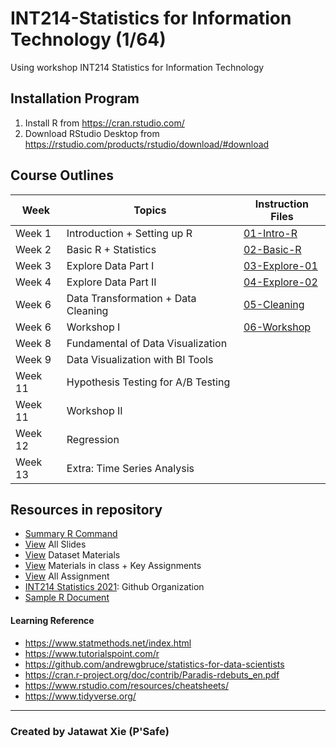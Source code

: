 # INT214-Statistics for Information Technology (1/64)

Using workshop INT214 Statistics for Information Technology

## Installation Program

1. Install R from https://cran.rstudio.com/
2. Download RStudio Desktop from https://rstudio.com/products/rstudio/download/#download

## Course Outlines

| Week    | Topics                              | Instruction Files                          |
| ------- | ----------------------------------- | ------------------------------------------ |
| Week 1  | Introduction + Setting up R         | [01-Intro-R](workshop/01-intro-R.md)       |
| Week 2  | Basic R + Statistics                | [02-Basic-R](workshop/02-Basic-R.md)       |
| Week 3  | Explore Data Part I                 | [03-Explore-01](workshop/03-Explore-01.md) |
| Week 4  | Explore Data Part II                | [04-Explore-02](workshop/04-Explore-02.md) |
| Week 6  | Data Transformation + Data Cleaning | [05-Cleaning](workshop/05-Cleaning.md)     |
| Week 6  | Workshop I                          | [06-Workshop](workshop/06-Workshop1.md)    |
| Week 8  | Fundamental of Data Visualization   |                                            |
| Week 9  | Data Visualization with BI Tools    |                                            |
| Week 11 | Hypothesis Testing for A/B Testing  |                                            |
| Week 11 | Workshop II                         |                                            |
| Week 12 | Regression                          |                                            |
| Week 13 | Extra: Time Series Analysis         |                                            |

## Resources in repository

- [Summary R Command](workshop/Summary.md)
- [View](https://drive.google.com/drive/folders/1Bi58GdQ19Te8JdCM7slyJdocpu8JudEc) All Slides
- [View](https://github.com/safesit23/INT214-Statistics/tree/main/datasets) Dataset Materials
- [View](https://github.com/safesit23/INT214-Statistics/tree/main/files) Materials in class + Key Assignments
- [View](https://github.com/safesit23/INT214-Statistics/tree/main/assignment) All Assignment
- [INT214 Statistics 2021](https://github.com/sit-2021-int214): Github Organization
- [Sample R Document](files/S07_RDoc.html)

#### Learning Reference

- https://www.statmethods.net/index.html
- https://www.tutorialspoint.com/r
- https://github.com/andrewgbruce/statistics-for-data-scientists
- https://cran.r-project.org/doc/contrib/Paradis-rdebuts_en.pdf
- https://www.rstudio.com/resources/cheatsheets/
- https://www.tidyverse.org/

_________________
### Created by Jatawat Xie (P'Safe)
